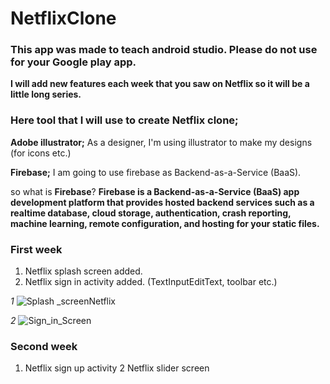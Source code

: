 # NetflixClone

### This app was made to teach android studio. Please do not use for your Google play app.

**I will add new features each week that you saw on Netflix so it will be a little long series.**

### Here tool that I will use to create Netflix clone;

**Adobe illustrator;** As a designer, I'm using illustrator to make my designs (for icons etc.) 

**Firebase;** I am going to use firebase as Backend-as-a-Service (BaaS).

so what is **Firebase**? 
**Firebase is a Backend-as-a-Service (BaaS) app development platform that provides hosted backend services such as a realtime database, cloud storage, authentication, crash reporting, machine learning, remote configuration, and hosting for your static files.**



### First week
1) Netflix splash screen added.
2) Netflix sign in activity added. (TextInputEditText, toolbar etc.)

_1_
![Splash _screenNetflix](https://user-images.githubusercontent.com/43992376/72360114-8a6abc80-3700-11ea-9e24-b7d639f2db9b.jpg)

_2_
![Sign_in_Screen](https://user-images.githubusercontent.com/43992376/72363448-edab1d80-3705-11ea-9bf9-928c1c9beaa9.png)

### Second week
1) Netflix sign up activity 
2  Netflix slider screen


